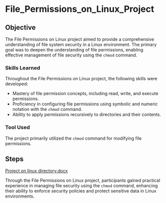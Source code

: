 # File_Permissions_on_Linux_Project

## Objective

The File Permissions on Linux project aimed to provide a comprehensive understanding of file system security in a Linux environment. The primary goal was to deepen the understanding of file permissions, enabling effective management of file security using the `chmod` command.

### Skills Learned

Throughout the File Permissions on Linux project, the following skills were developed:

- Mastery of file permission concepts, including read, write, and execute permissions.
- Proficiency in configuring file permissions using symbolic and numeric notation with the `chmod` command.
- Ability to apply permissions recursively to directories and their contents.

### Tool Used

The project primarily utilized the `chmod` command for modifying file permissions.

## Steps

[Project on linux directory.docx](https://github.com/FrancisDunne/File_Permissions/files/15051347/Project.on.linux.directory.docx)


Through the File Permissions on Linux project, participants gained practical experience in managing file security using the `chmod` command, enhancing their ability to enforce security policies and protect sensitive data in Linux environments.
